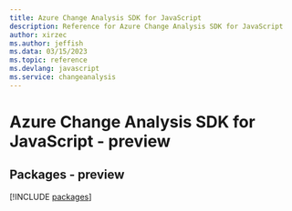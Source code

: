 ```yaml
---
title: Azure Change Analysis SDK for JavaScript
description: Reference for Azure Change Analysis SDK for JavaScript
author: xirzec
ms.author: jeffish
ms.data: 03/15/2023
ms.topic: reference
ms.devlang: javascript
ms.service: changeanalysis
---
```

# Azure Change Analysis SDK for JavaScript - preview
## Packages - preview
[!INCLUDE [packages](change-analysis-index.md)]